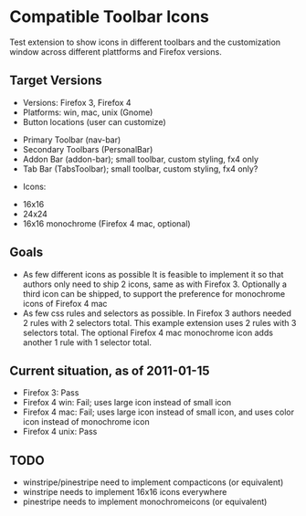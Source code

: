 Compatible Toolbar Icons
===

Test extension to show icons in different toolbars and the customization
window across different plattforms and Firefox versions.

Target Versions
---

* Versions: Firefox 3, Firefox 4
* Platforms: win, mac, unix (Gnome)
* Button locations (user can customize)
 - Primary Toolbar (nav-bar)
 - Secondary Toolbars (PersonalBar)
 - Addon Bar (addon-bar); small toolbar, custom styling, fx4 only
 - Tab Bar (TabsToolbar); small toolbar, custom styling, fx4 only?
* Icons:
 - 16x16
 - 24x24
 - 16x16 monochrome (Firefox 4 mac, optional)

Goals
---

* As few different icons as possible
  It is feasible to implement it so that authors only need to ship 2 icons,
	same as with Firefox 3.
	Optionally a third icon can be shipped, to support the preference for
	monochrome icons of Firefox 4 mac
* As few css rules and selectors as possible.
  In Firefox 3 authors needed 2 rules with 2 selectors total.
	This example extension uses 2 rules with 3 selectors total. The optional
	Firefox 4 mac monochrome icon adds another 1 rule with 1 selector total.

Current situation, as of 2011-01-15
---

* Firefox 3: Pass
* Firefox 4 win: Fail; uses large icon instead of small icon
* Firefox 4 mac: Fail; uses large icon instead of small icon, and uses color icon instead of monochrome icon
* Firefox 4 unix: Pass

TODO
---

* winstripe/pinestripe need to implement compacticons (or equivalent)
* winstripe needs to implement 16x16 icons everywhere
* pinestripe needs to implement monochromeicons (or equivalent)